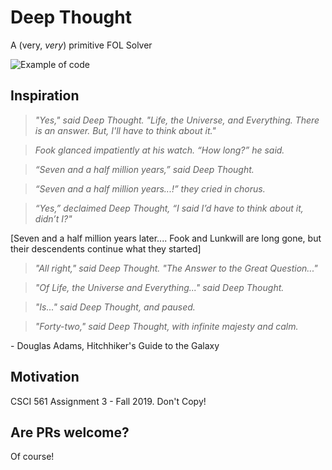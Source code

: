 # Deep Thought

A (very, <i>very</i>) primitive FOL Solver

![Example of code](https://imgur.com/QLWLAHM.png)


## Inspiration

> *"Yes," said Deep Thought. "Life, the Universe, and Everything. There is an answer. But, I'll have to think about it."*

> *Fook glanced impatiently at his watch. “How long?” he said.*

> *“Seven and a half million years,” said Deep Thought.*

> *“Seven and a half million years...!” they cried in chorus.*

> *“Yes,” declaimed Deep Thought, “I said I’d have to think about it, didn’t I?"*

[Seven and a half million years later.... Fook and Lunkwill are long gone, but their descendents continue what they started]

> *"All right," said Deep Thought. "The Answer to the Great Question..."*

> *"Of Life, the Universe and Everything..." said Deep Thought.*

> *"Is..." said Deep Thought, and paused.*

> *"Forty-two," said Deep Thought, with infinite majesty and calm.*

 \- Douglas Adams, Hitchhiker's Guide to the Galaxy

## Motivation

CSCI 561 Assignment 3 - Fall 2019. Don't Copy!

## Are PRs welcome?

Of course!